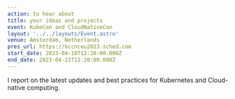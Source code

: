 ```yaml
---
action: to hear about
title: your ideas and projects
event: KubeCon and CloudNativeCon
layout: '../../layouts/Event.astro'
venue: Amsterdam, Netherlands
pres_url: https://kccnceu2023.sched.com
start_date: 2023-04-18T12:20:00.000Z
end_date: 2023-04-21T12:20:00.000Z
---
```


I report on the latest updates and best practices for Kubernetes and Cloud-native computing.
